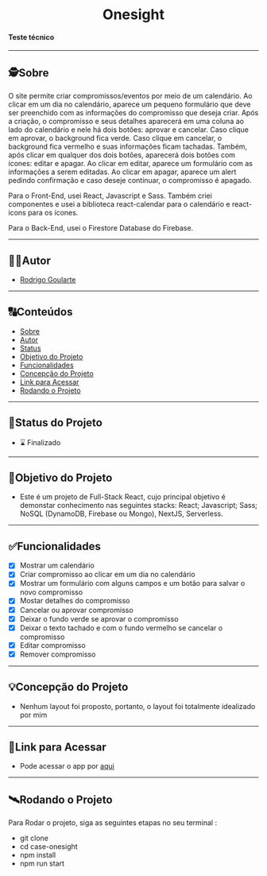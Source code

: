 <h1 align="center">
     Onesight
</h1>

<h4 align="left">
    Teste técnico
</h4>

---

##  🕵Sobre

O site permite criar compromissos/eventos por meio de um calendário.
Ao clicar em um dia no calendário, aparece um pequeno formulário que deve ser preenchido com as informações do compromisso que deseja criar. Após a criação, o compromisso e seus detalhes aparecerá em uma coluna ao lado do calendário e nele há dois botões: aprovar e cancelar.
Caso clique em aprovar, o background fica verde. Caso clique em cancelar, o background fica vermelho e suas informações ficam tachadas.
Também, após clicar em qualquer dos dois botões, aparecerá dois botões com ícones: editar e apagar.
Ao clicar em editar, aparece um formulário com as informações a serem editadas. Ao clicar em apagar, aparece um alert pedindo confirmação e caso deseje continuar, o compromisso é apagado.

Para o Front-End, usei React, Javascript e Sass. Também criei componentes e usei a biblioteca react-calendar para o calendário e react-icons para os ícones.

Para o Back-End, usei o Firestore Database do Firebase.

---

##  🧑‍💻Autor

- [Rodrigo Goularte](https://github.com/rodrigoularte)

---

##  🔠Conteúdos

<!--ts-->
   * [Sobre](#sobre)
   * [Autor](#autor)
   * [Status](#status-do-projeto)
   * [Objetivo do Projeto](#objetivo-do-projeto)
   * [Funcionalidades](#funcionalidades)
   * [Concepção do Projeto](#concepção-do-projeto)
   * [Link para Acessar](#link-para-acessar)
   * [Rodando o Projeto](#rodando-o-projeto)
<!--te-->

---

##  🧭Status do Projeto

- ⌛ Finalizado

---

##  🎯Objetivo do Projeto

- Este é um projeto de Full-Stack React, cujo principal objetivo é demonstar conhecimento nas seguintes stacks: React; Javascript; Sass; NoSQL (DynamoDB, Firebase ou Mongo), NextJS, Serverless.

---

##  ✅Funcionalidades

- [x] Mostrar um calendário
- [x] Criar compromisso ao clicar em um dia no calendário
- [x] Mostrar um formulário com alguns campos e um botão para salvar o novo compromisso
- [x] Mostar detalhes do compromisso
- [x] Cancelar ou aprovar compromisso
- [x] Deixar o fundo verde se aprovar o compromisso
- [x] Deixar o texto tachado e com o fundo vermelho se cancelar o compromisso
- [x] Editar compromisso
- [x] Remover compromisso

---

## 💡Concepção do Projeto

- Nenhum layout foi proposto, portanto, o layout foi totalmente idealizado por mim

---

## 🔗Link para Acessar

- Pode acessar o app por [aqui](https://case-onesight.web.app/)

---

## 🛰Rodando o Projeto

Para Rodar o projeto, siga as seguintes etapas no seu terminal :

- git clone
- cd case-onesight
- npm install
- npm run start